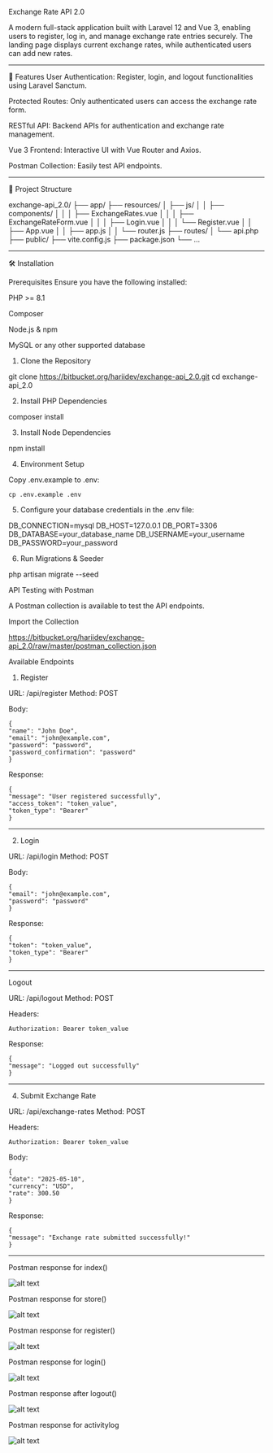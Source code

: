 Exchange Rate API 2.0

A modern full-stack application built with Laravel 12 and Vue 3, enabling users to register, log in, and manage exchange rate entries securely. The landing page displays current exchange rates, while authenticated users can add new rates.

--------------------------------------------------------------------------------

🚀 Features
User Authentication: Register, login, and logout functionalities using Laravel Sanctum.

Protected Routes: Only authenticated users can access the exchange rate form.

RESTful API: Backend APIs for authentication and exchange rate management.

Vue 3 Frontend: Interactive UI with Vue Router and Axios.

Postman Collection: Easily test API endpoints.

--------------------------------------------------------------------------------

📂 Project Structure

exchange-api_2.0/
├── app/
├── resources/
│   ├── js/
│   │   ├── components/
│   │   │   ├── ExchangeRates.vue
│   │   │   ├── ExchangeRateForm.vue
│   │   │   ├── Login.vue
│   │   │   └── Register.vue
│   │   ├── App.vue
│   │   ├── app.js
│   │   └── router.js
├── routes/
│   └── api.php
├── public/
├── vite.config.js
├── package.json
└── ...

--------------------------------------------------------------------------------

🛠️ Installation

Prerequisites
Ensure you have the following installed:

PHP >= 8.1

Composer

Node.js & npm

MySQL or any other supported database

1. Clone the Repository

git clone https://bitbucket.org/hariidev/exchange-api_2.0.git
cd exchange-api_2.0

2. Install PHP Dependencies

composer install

3. Install Node Dependencies

npm install

4. Environment Setup

Copy .env.example to .env:

    cp .env.example .env

5. Configure your database credentials in the .env file:

DB_CONNECTION=mysql
DB_HOST=127.0.0.1
DB_PORT=3306
DB_DATABASE=your_database_name
DB_USERNAME=your_username
DB_PASSWORD=your_password

6. Run Migrations & Seeder

php artisan migrate --seed


API Testing with Postman

A Postman collection is available to test the API endpoints.

Import the Collection

https://bitbucket.org/hariidev/exchange-api_2.0/raw/master/postman_collection.json


Available Endpoints

1. Register

URL: /api/register
Method: POST

Body:

    {
    "name": "John Doe",
    "email": "john@example.com",
    "password": "password",
    "password_confirmation": "password"
    }


Response:

    {
    "message": "User registered successfully",
    "access_token": "token_value",
    "token_type": "Bearer"
    }

--------------------------------------------------------------------------------
2. Login

URL: /api/login
Method: POST

Body:

    {
    "email": "john@example.com",
    "password": "password"
    }

Response:

    {
    "token": "token_value",
    "token_type": "Bearer"
    }

--------------------------------------------------------------------------------

Logout

URL: /api/logout
Method: POST

Headers:

    Authorization: Bearer token_value

Response:

    {
    "message": "Logged out successfully"
    }

--------------------------------------------------------------------------------

4. Submit Exchange Rate

URL: /api/exchange-rates
Method: POST

Headers:

    Authorization: Bearer token_value

Body:

    {
    "date": "2025-05-10",
    "currency": "USD",
    "rate": 300.50
    }

Response:

    {
    "message": "Exchange rate submitted successfully!"
    }

-------------------------------------------------------------------------
Postman response for index()

![alt text](image.png)



Postman response for store() 

![alt text](image-1.png)


Postman response for register() 

![alt text](image-2.png)


Postman response for login()

![alt text](image-3.png)


Postman response after logout()

![alt text](image-4.png)

Postman response for activitylog

![alt text](image-5.png)